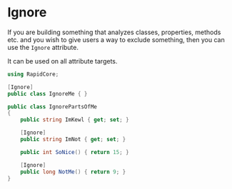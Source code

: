 # Ignore

If you are building something that analyzes classes, properties, methods etc. and you wish to give users a way to exclude something, then you can use the `Ignore` attribute.

It can be used on all attribute targets.

```csharp
using RapidCore;

[Ignore]
public class IgnoreMe { }

public class IgnorePartsOfMe
{
    public string ImKewl { get; set; }

    [Ignore]
    public string ImNot { get; set; }

    public int SoNice() { return 15; }

    [Ignore]
    public long NotMe() { return 9; }
}
```
